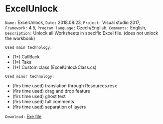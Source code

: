 # ExcelUnlock

`Name:` ExcelUnlock, `Date:` 2018.08.23, `Project:` Visual studio 2017, `Framework:` 4.5, `Program language:` Czech/English, `Comments:` English, `Description:` Unlock all Worksheets in specific Excel file. (does not unlock the workbook)

`Used main technology:`
- (1*) CallBack
- (1*) Taks
- (1*) Custom class (ExcelUnlockClass.cs)

`Used minor technology:`
- (firs time used) translation through Resources.resx
- (firs time used) drag and drop feature
- (firs time used) ghost text
- (firs time used) full comments
- (firs time used) separation of layers

`Download:`
[Exe file](https://github.com/ArmasterCZ/ExcelUnlock/raw/master/ExcelUnlock/obj/Debug/ExcelUnlock.exe).
